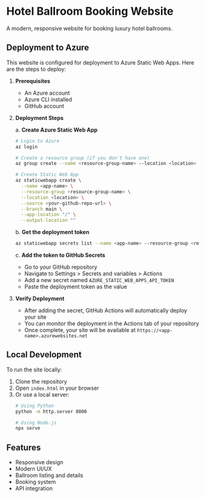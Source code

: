 # Hotel Ballroom Booking Website

A modern, responsive website for booking luxury hotel ballrooms.

## Deployment to Azure

This website is configured for deployment to Azure Static Web Apps. Here are the steps to deploy:

1. **Prerequisites**
   - An Azure account
   - Azure CLI installed
   - GitHub account

2. **Deployment Steps**

   a. **Create Azure Static Web App**
   ```bash
   # Login to Azure
   az login

   # Create a resource group (if you don't have one)
   az group create --name <resource-group-name> --location <location>

   # Create Static Web App
   az staticwebapp create \
     --name <app-name> \
     --resource-group <resource-group-name> \
     --location <location> \
     --source <your-github-repo-url> \
     --branch main \
     --app-location "/" \
     --output-location ""
   ```

   b. **Get the deployment token**
   ```bash
   az staticwebapp secrets list --name <app-name> --resource-group <resource-group-name>
   ```

   c. **Add the token to GitHub Secrets**
   - Go to your GitHub repository
   - Navigate to Settings > Secrets and variables > Actions
   - Add a new secret named `AZURE_STATIC_WEB_APPS_API_TOKEN`
   - Paste the deployment token as the value

3. **Verify Deployment**
   - After adding the secret, GitHub Actions will automatically deploy your site
   - You can monitor the deployment in the Actions tab of your repository
   - Once complete, your site will be available at `https://<app-name>.azurewebsites.net`

## Local Development

To run the site locally:

1. Clone the repository
2. Open `index.html` in your browser
3. Or use a local server:
   ```bash
   # Using Python
   python -m http.server 8000
   
   # Using Node.js
   npx serve
   ```

## Features

- Responsive design
- Modern UI/UX
- Ballroom listing and details
- Booking system
- API integration 